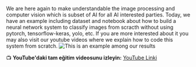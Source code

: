 We are here again to make understandable the image processing and computer vision which is subset of AI for all AI interested parties. 
Today, we have an example including dataset and notebook about how to build a neural network system to classify images from scracth without using pytorch, tensorflow-keras, yolo, etc.
If you are more interested about it you may also visit our youtube videos where we explain how to code this system from scratch.
![This is an example among our results](https://link_adresi/resim.jpg)

📺 **YouTube'daki tam eğitim videosunu izleyin:** [YouTube Linki](https://www.youtube.com/watch?v=u9SMgh-NV6s)


